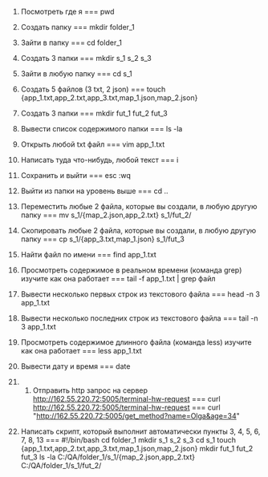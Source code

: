 1) Посмотреть где я === pwd
2) Создать папку  === mkdir folder_1
3) Зайти в папку  === cd folder_1
4) Создать 3 папки === mkdir s_1 s_2 s_3
5) Зайти в любую папку === cd s_1
6) Создать 5 файлов (3 txt, 2 json) === touch {app_1.txt,app_2.txt,app_3.txt,map_1.json,map_2.json}
7) Создать 3 папки  === mkdir fut_1 fut_2 fut_3
8) Вывести список содержимого папки === ls -la
9) Открыть любой txt файл === vim app_1.txt
10) Написать туда что-нибудь, любой текст === i 
11) Сохранить и выйти === esc :wq
12) Выйти из папки на уровень выше === cd ..
13) Переместить любые 2 файла, которые вы создали, в любую другую папку ===   mv s_1/{map_2.json,app_2.txt} s_1/fut_2/
14) Скопировать любые 2 файла, которые вы создали, в любую другую папку ===   cp s_1/{app_3.txt,map_1.json} s_1/fut_3 
15) Найти файл по имени ===  find app_1.txt
16) Просмотреть содержимое в реальном времени (команда grep) изучите как она работает ===   tail -f app_1.txt | grep файл
17) Вывести несколько первых строк из текстового файла ===  head -n 3 app_1.txt
18) Вывести несколько последних строк из текстового файла ===  tail -n 3 app_1.txt
19) Просмотреть содержимое длинного файла (команда less) изучите как она работает ===  less app_1.txt
20) Вывести дату и время === date


21) 1) Отправить http запрос на сервер
http://162.55.220.72:5005/terminal-hw-request === curl http://162.55.220.72:5005/terminal-hw-request  === curl "http://162.55.220.72:5005/get_method?name=Olga&age=34"

22) Написать скрипт, который выполнит автоматически пункты 3, 4, 5, 6, 7, 8, 13 === 
#!/bin/bash
cd folder_1
mkdir s_1 s_2 s_3
cd s_1
touch {app_1.txt,app_2.txt,app_3.txt,map_1.json,map_2.json}
mkdir fut_1 fut_2 fut_3
ls -la
C:/QA/folder_1/s_1/{map_2.json,app_2.txt} C:/QA/folder_1/s_1/fut_2/
